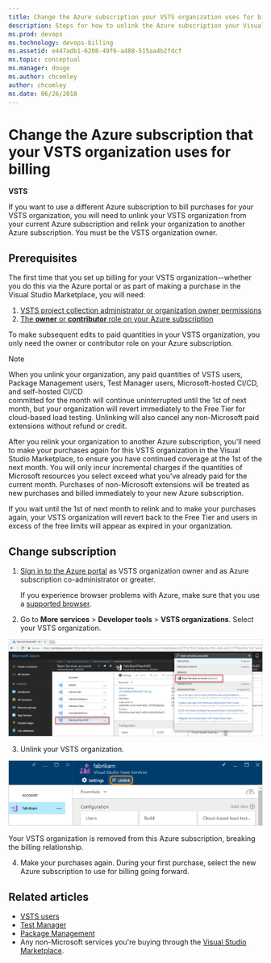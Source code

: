 ```yaml
---
title: Change the Azure subscription your VSTS organization uses for billing
description: Steps for how to unlink the Azure subscription your Visual Studio Team Services organization uses for billing via the Visual Studio Marketplace
ms.prod: devops
ms.technology: devops-billing
ms.assetid: e447adb1-6208-49f6-a488-515aa4b2fdcf
ms.topic: conceptual
ms.manager: douge
ms.author: chcomley
author: chcomley
ms.date: 06/26/2018
---
```

[//]: # (monikerRange: 'vsts')

# Change the Azure subscription that your VSTS organization uses for billing

**VSTS**

If you want to use a different Azure subscription to bill purchases for your VSTS organization, you will need to unlink your VSTS organization from your current Azure subscription and relink your organization to another Azure subscription. You must be the VSTS organization owner.

## Prerequisites

The first time that you set up billing for your VSTS organization--whether you do this via the Azure portal or as part of making a purchase in the Visual Studio Marketplace, you will need:

1. [VSTS project collection administrator or organization owner permissions](../organizations/accounts/faq-add-delete-users.md#find-owner)
2. [The **owner** or **contributor** role on your Azure subscription](add-backup-billing-managers.md)

To make subsequent edits to paid quantities in your VSTS organization, you only need the owner or contributor role on your Azure subscription.

>[!NOTE]
> When you unlink your organization, any paid quantities of VSTS users, Package Management users, Test Manager users, Microsoft-hosted CI/CD, and self-hosted CI/CD  
> committed for the month will continue uninterrupted until the 1st of next month, 
> but your organization will revert immediately to the Free Tier for cloud-based load testing. Unlinking will also cancel any non-Microsoft paid extensions without refund or credit.
>
> After you relink your organization to another Azure subscription, you'll need to make your purchases again for this VSTS organization in the Visual Studio Marketplace, to ensure you have continued coverage at the 1st of the next month. You will only incur incremental charges if the quantities of Microsoft resources you select exceed what you've already paid for the current month. Purchases of non-Microsoft extensions will be treated as new purchases and billed immediately to your new Azure subscription.
>
> If you wait until the 1st of next month to relink and to make your purchases again, your VSTS organization will revert back to the Free Tier and users in excess of the free limits will appear as expired in your organization.

## Change subscription

1. [Sign in to the Azure portal](https://portal.azure.com/) as VSTS organization owner and as Azure subscription co-administrator or greater.

    If you experience browser problems with Azure,
    make sure that you use a [supported browser](https://azure.microsoft.com/en-us/documentation/articles/azure-preview-portal-supported-browsers-devices/).

2. Go to **More services** > **Developer tools** > **VSTS organizations**. Select your VSTS organization.

 ![More services, Developer tools, VSTS, select your organization](_img/_shared/ap_vso_select-linked-organization.png)

3. Unlink your VSTS organization.

 ![Unlink your organization](_img/_shared/azure-portal-unlink-subscription.png)

 Your VSTS organization is removed from this Azure subscription, breaking the billing relationship.

4. Make your purchases again. During your first purchase, select the new Azure subscription to use for billing going forward.

## Related articles

- [VSTS users](https://marketplace.visualstudio.com/items?itemName=ms.vss-vstsuser)
- [Test Manager](https://marketplace.visualstudio.com/items?itemName=ms.vss-testmanager-web)
- [Package Management](https://marketplace.visualstudio.com/items?itemName=ms.feed)
- Any non-Microsoft services you're buying through the [Visual Studio Marketplace](https://marketplace.visualstudio.com/vsts).
